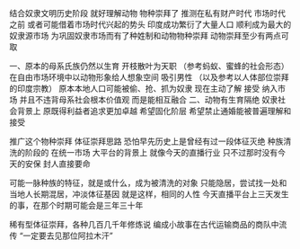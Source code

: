结合奴隶文明历史阶段 就好理解动物 物种崇拜了
推测在私有财产时代 市场时代之前
或者可能借着市场时代兴起的势头
印度成功繁衍了大量人口 顺利成为最大的奴隶源市场
为巩固奴隶市场而有了种姓制和动物物种崇拜
动物崇拜至少有两点可取

一、原本的母系氏族仍然以生育 开枝散叶为天职
（参考蚂蚁、蜜蜂的社会形态）
在自由市场环境中以动物形象给人想象空间 吸引男性
（以及参考以人体部位崇拜的印度宗教）
原本本地人口可能被偷、抢、抓为奴隶
现在主动了解 接受 纳入市场
并且不违背母系社会根本价值观 而是能相互融合
二、动物有生育隔绝
奴隶社会背景上 原既得利益者追求更加卓越 希望固化阶层
希望禁止通婚能被普遍理解和接受

推广这个物种崇拜 体征崇拜思路
恐怕早先历史上是曾经有过一段体征灭绝 种族清洗的阶段的
在统一市场 大平台的背景上 就像今天的直播行业
只不过那时没有今天的安保 封人直接要命

可能一脉种族的特征，就是或什么，成为被清洗的对象
只能隐居，尝试找一处和当地人长期混居，冲淡体征基因
就是这样，相同的人性
今天直播平台上三天发生的事，在那个时期可能会是三年三十年

稀有型体征崇拜，各种几百几千年修炼说
编成小故事在古代运输商品的商队中流传
“一定要去见那位阿拉木汗”
